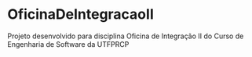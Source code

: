 # OficinaDeIntegracaoII
Projeto desenvolvido para disciplina Oficina de Integração II do Curso de Engenharia de Software da UTFPRCP
